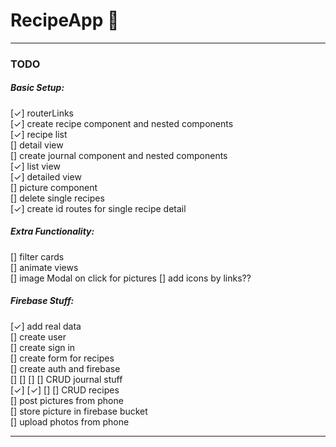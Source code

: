 # RecipeApp 🧀
---
### TODO
##### Basic Setup:
[✓] routerLinks  
[✓] create recipe component and nested components  
[✓] recipe list  
[] detail view  
[] create journal component and nested components  
[✓] list view  
[✓] detailed view  
[] picture component  
[] delete single recipes  
[✓] create id routes for single recipe detail



##### Extra Functionality:
[] filter cards  
[] animate views  
[] image Modal on click for pictures
[] add icons by links??


##### Firebase Stuff:
[✓] add real data  
[] create user  
[] create sign in  
[] create form for recipes  
[] create auth and firebase  
[] [] [] [] CRUD journal stuff  
[✓] [✓] [] [] CRUD recipes  
[] post pictures from phone  
[] store picture in firebase bucket  
[] upload photos from phone  

---
